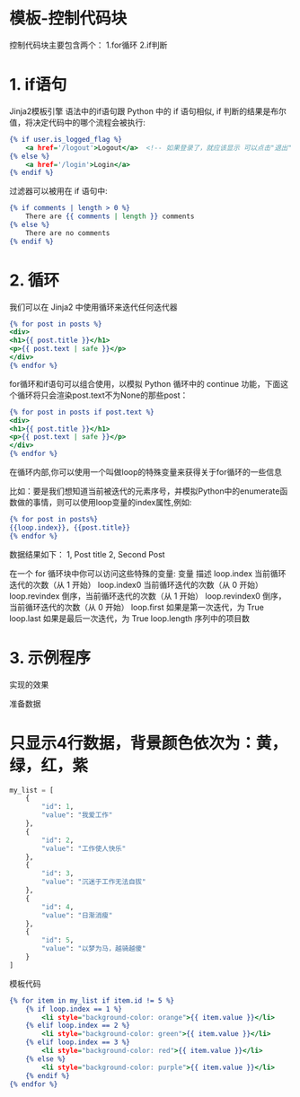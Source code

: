 # 模板-控制代码块
控制代码块主要包含两个：
1.for循环
2.if判断


# 1. if语句
Jinja2模板引擎 语法中的if语句跟 Python 中的 if 语句相似, if 判断的结果是布尔值，将决定代码中的哪个流程会被执行:

```htm
{% if user.is_logged_flag %}
    <a href='/logout'>Logout</a>  <!-- 如果登录了，就应该显示 可以点击"退出" -->
{% else %}
    <a href='/login'>Login</a>
{% endif %}
```


过滤器可以被用在 if 语句中:

```htm
{% if comments | length > 0 %}
    There are {{ comments | length }} comments
{% else %}
    There are no comments
{% endif %}
```


# 2. 循环
我们可以在 Jinja2 中使用循环来迭代任何迭代器
```htm
{% for post in posts %}
<div>
<h1>{{ post.title }}</h1>
<p>{{ post.text | safe }}</p>
</div>
{% endfor %}
```

for循环和if语句可以组合使用，以模拟 Python 循环中的 continue 功能，下面这个循环将只会渲染post.text不为None的那些post：
```htm
{% for post in posts if post.text %}
<div>
<h1>{{ post.title }}</h1>
<p>{{ post.text | safe }}</p>
</div>
{% endfor %}
```

在循环内部,你可以使用一个叫做loop的特殊变量来获得关于for循环的一些信息

比如：要是我们想知道当前被迭代的元素序号，并模拟Python中的enumerate函数做的事情，则可以使用loop变量的index属性,例如:

```htm
{% for post in posts%}
{{loop.index}}, {{post.title}}
{% endfor %}
```

数据结果如下：
1, Post title
2, Second Post

在一个 for 循环块中你可以访问这些特殊的变量:
变量	描述
loop.index	当前循环迭代的次数（从 1 开始）
loop.index0	当前循环迭代的次数（从 0 开始）
loop.revindex	倒序，当前循环迭代的次数（从 1 开始）
loop.revindex0	倒序，当前循环迭代的次数（从 0 开始）
loop.first	如果是第一次迭代，为 True
loop.last	如果是最后一次迭代，为 True
loop.length	序列中的项目数

# 3. 示例程序
实现的效果


准备数据
# 只显示4行数据，背景颜色依次为：黄，绿，红，紫
```python
my_list = [
    {
        "id": 1,
        "value": "我爱工作"
    },
    {
        "id": 2,
        "value": "工作使人快乐"
    },
    {
        "id": 3,
        "value": "沉迷于工作无法自拔"
    },
    {
        "id": 4,
        "value": "日渐消瘦"
    },
    {
        "id": 5,
        "value": "以梦为马，越骑越傻"
    }
]
```

模板代码
```htm
{% for item in my_list if item.id != 5 %}
    {% if loop.index == 1 %}
        <li style="background-color: orange">{{ item.value }}</li>
    {% elif loop.index == 2 %}
        <li style="background-color: green">{{ item.value }}</li>
    {% elif loop.index == 3 %}
        <li style="background-color: red">{{ item.value }}</li>
    {% else %}
        <li style="background-color: purple">{{ item.value }}</li>
    {% endif %}
{% endfor %}
```

